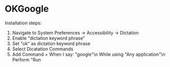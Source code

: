 # OKGoogle

Installation steps:
1. Navigate to System Preferences -> Accessibility -> Dictation
2. Enable "dictation keyword phrase"
3. Set "ok" as dictation keyword phrase
4. Select Dicatation Commands
5. Add Command +
       When I say: "google"\n
       While using "Any application"\n
       Perform "Run <script>"\n

Setup Script:
1. Open "Script Editor" application.
2. Save text of "okgooglescript2" as <script>
